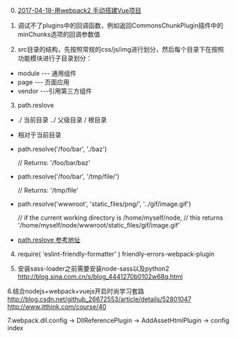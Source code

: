 0. [2017-04-18-用webpack2 手动搭建Vue项目](http://www.jianshu.com/p/a87dee15e6c3)

1. 调试不了plugins中的回调函数，例如返回CommonsChunkPlugin插件中的minChunks选项的回调参数值

2. src目录的结构，先按照常规的css/js/img进行划分，然后每个目录下在按照功能模块进行子目录划分：
- module --- 通用组件
- page   --- 页面应用
- vendor  ---引用第三方组件

3. path.reslove 
- ./ 当前目录 ../ 父级目录 / 根目录
- 相对于当前目录
- path.resolve('/foo/bar', './baz')
  
  // Returns: '/foo/bar/baz'
  
- path.resolve('/foo/bar', '/tmp/file/')
  
  // Returns: '/tmp/file'
  
- path.resolve('wwwroot', 'static_files/png/', '../gif/image.gif')
  
  // if the current working directory is /home/myself/node,
  // this returns '/home/myself/node/wwwroot/static_files/gif/image.gif'
  
- [path.reslove 参考地址](https://nodejs.org/api/path.html#path_path_resolve_paths)

4. require( 'eslint-friendly-formatter' ) friendly-errors-webpack-plugin

5. 安装sass-loader之前需要安装node-sass以及python2
   http://blog.sina.com.cn/s/blog_4441270b0102w68q.html
   
6.结合nodejs+webpack+vuejs开启时尚学习套路
 http://blog.csdn.net/github_26672553/article/details/52801047
 http://www.jtthink.com/course/40
 
7.webpack.dll.config -> DllReferencePlugin -> AddAssetHtmlPlugin -> config index
